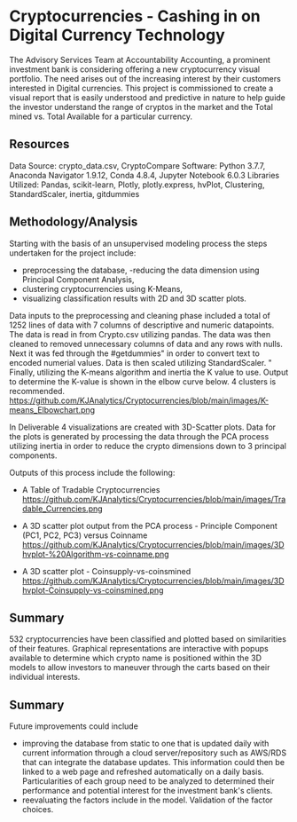 # Cryptocurrencies - Cashing in on Digital Currency Technology
The Advisory Services Team at Accountability Accounting, a prominent investment bank is considering offering a new cryptocurrency visual portfolio.  The need arises out of the increasing interest by their customers interested in Digital currencies.  This project is commissioned to create a visual report that is easily understood and predictive in nature to help guide the investor understand the range of cryptos in the market and the Total mined vs. Total Available for a particular currency.

## Resources
Data Source: crypto_data.csv, CryptoCompare
Software: Python 3.7.7, Anaconda Navigator 1.9.12, Conda 4.8.4, Jupyter Notebook 6.0.3
Libraries Utilized: Pandas, scikit-learn, Plotly, plotly.express, hvPlot, Clustering, StandardScaler, inertia, gitdummies

## Methodology/Analysis
Starting with the basis of an unsupervised modeling process the steps undertaken for the project include:
- preprocessing the database,
-reducing the data dimension using Principal Component Analysis,
- clustering cryptocurrencies using K-Means,
- visualizing classification results with 2D and 3D scatter plots.

Data inputs to the preprocessing and cleaning phase included a total of 1252 lines of data with 7 columns of descriptive and numeric datapoints.  The data is read in from Crypto.csv utilizing pandas.  The data was then cleaned to removed unnecessary columns of data and any rows with nulls.  Next it was fed through the #getdummies" in order to convert text to encoded numerial values.  Data is then scaled utilizing StandardScaler. "   Finally, utilizing the K-means algorithm and inertia  the K value  to use.  Output to determine the K-value is shown in the elbow curve below.  4 clusters is recommended.
https://github.com/KJAnalytics/Cryptocurrencies/blob/main/images/K-means_Elbowchart.png

In Deliverable 4 visualizations are created with 3D-Scatter plots.  Data for the plots is generated by processing the data through the PCA process utilizing inertia in order to reduce the crypto dimensions down to 3 principal components.

Outputs of this process include the following:
- A Table of Tradable Cryptocurrencies
        https://github.com/KJAnalytics/Cryptocurrencies/blob/main/images/Tradable_Currencies.png

- A 3D scatter plot output from the PCA process - Principle Component (PC1, PC2, PC3) versus Coinname
        https://github.com/KJAnalytics/Cryptocurrencies/blob/main/images/3Dhvplot-%20Algorithm-vs-coinname.png

- A 3D scatter plot  - Coinsupply-vs-coinsmined
        https://github.com/KJAnalytics/Cryptocurrencies/blob/main/images/3Dhvplot-Coinsupply-vs-coinsmined.png


## Summary
532 cryptocurrencies have been classified and plotted based on similarities of their features. Graphical representations are interactive with popups available to determine which crypto name is positioned within the 3D models to allow investors to maneuver through the carts based on their individual interests.

## Summary
Future improvements could include 
- improving the database from static to one that is updated daily with current information through a cloud server/repository such as AWS/RDS that can integrate the database updates.  This information could then be linked to a web page and refreshed automatically on a daily basis.
Particularities of each group need to be analyzed to determined their performance and potential interest for the investment bank's clients.
- reevaluating the factors include in the model.  Validation of the factor choices.